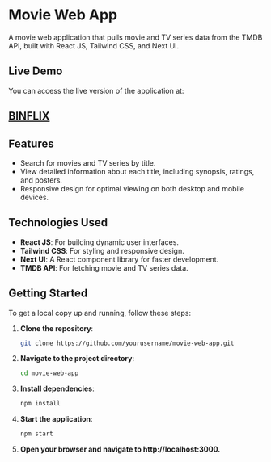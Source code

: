 # Movie Web App

A movie web application that pulls movie and TV series data from the TMDB API, built with React JS, Tailwind CSS, and Next UI.

## Live Demo

You can access the live version of the application at: 
## [BINFLIX](https://binflix.netlify.app/)

## Features

- Search for movies and TV series by title.
- View detailed information about each title, including synopsis, ratings, and posters.
- Responsive design for optimal viewing on both desktop and mobile devices.

## Technologies Used

- **React JS**: For building dynamic user interfaces.
- **Tailwind CSS**: For styling and responsive design.
- **Next UI**: A React component library for faster development.
- **TMDB API**: For fetching movie and TV series data.

## Getting Started

To get a local copy up and running, follow these steps:

1. **Clone the repository**:
   ```bash
   git clone https://github.com/yourusername/movie-web-app.git
2. **Navigate to the project directory**:
   ```bash
   cd movie-web-app
3. **Install dependencies**:
   ```bash
   npm install
4. **Start the application**:
   ```bash
   npm start
5. **Open your browser and navigate to http://localhost:3000.**
